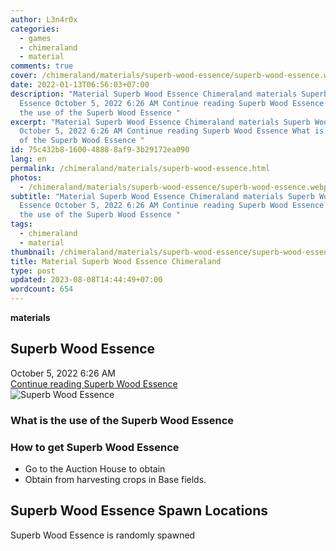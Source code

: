 ```yaml
---
author: L3n4r0x
categories:
  - games
  - chimeraland
  - material
comments: true
cover: /chimeraland/materials/superb-wood-essence/superb-wood-essence.webp
date: 2022-01-13T06:56:03+07:00
description: "Material Superb Wood Essence Chimeraland materials Superb Wood
  Essence October 5, 2022 6:26 AM Continue reading Superb Wood Essence What is
  the use of the Superb Wood Essence "
excerpt: "Material Superb Wood Essence Chimeraland materials Superb Wood Essence
  October 5, 2022 6:26 AM Continue reading Superb Wood Essence What is the use
  of the Superb Wood Essence "
id: 75c432b8-1600-4888-8af9-3b29172ea090
lang: en
permalink: /chimeraland/materials/superb-wood-essence.html
photos:
  - /chimeraland/materials/superb-wood-essence/superb-wood-essence.webp
subtitle: "Material Superb Wood Essence Chimeraland materials Superb Wood
  Essence October 5, 2022 6:26 AM Continue reading Superb Wood Essence What is
  the use of the Superb Wood Essence "
tags:
  - chimeraland
  - material
thumbnail: /chimeraland/materials/superb-wood-essence/superb-wood-essence.webp
title: Material Superb Wood Essence Chimeraland
type: post
updated: 2023-08-08T14:44:49+07:00
wordcount: 654
---
```


<link
  rel="stylesheet"
  href="https://rawcdn.githack.com/dimaslanjaka/Web-Manajemen/870a349/css/bootstrap-5-3-0-alpha3-wrapper.css"
/>
<section id="bootstrap-wrapper">
  <div data-bs-theme="dark">
    <div
      class="row g-0 border rounded overflow-hidden flex-md-row mb-4 shadow-sm position-relative bg-dark text-light"
    >
      <div class="col p-4 d-flex flex-column position-static">
        <strong class="d-inline-block mb-2 text-success">materials</strong>
        <h2 class="mb-0">Superb Wood Essence</h2>
        <div class="mb-1 text-muted">October 5, 2022 6:26 AM</div>
        <a
          href="/chimeraland/materials/superb-wood-essence.html"
          class="stretched-link d-none text-primary"
          >Continue reading Superb Wood Essence</a
        >
      </div>
      <div class="col-auto d-none d-md-block d-lg-block">
        <img
          src="https://www.webmanajemen.com/chimeraland/materials/superb-wood-essence/superb-wood-essence.webp"
          alt="Superb Wood Essence"
        />
      </div>
    </div>
    <div class="row">
      <div class="col-lg-6 col-12 mb-2">
        <div class="card">
          <div class="card-body">
            <h3 class="card-title">
              What is the use of the Superb Wood Essence
            </h3>
            <div class="card-text"><ul></ul></div>
          </div>
        </div>
      </div>
      <div class="col-lg-6 col-12 mb-2">
        <div class="card">
          <div class="card-body">
            <h3 class="card-title">How to get Superb Wood Essence</h3>
            <div class="card-text">
              <ul>
                <li>Go to the Auction House to obtain</li>
                <li>Obtain from harvesting crops in Base fields.</li>
              </ul>
            </div>
          </div>
        </div>
      </div>
      <div class="col-12 mb-2">
        <h2>Superb Wood Essence Spawn Locations</h2>
        <p>Superb Wood Essence is randomly spawned</p>
      </div>
    </div>
  </div>
</section>